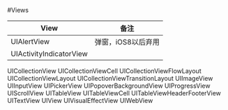 #Views

View | 备注
---|---
UIAlertView | 弹窗，iOS8以后弃用
UIActivityIndicatorView | 



UICollectionView
UICollectionViewCell
UICollectionViewFlowLayout
UICollectionViewLayout
UICollectionViewTransitionLayout
UIImageView
UIInputView
UIPickerView
UIPopoverBackgroundView
UIProgressView
UIScrollView
UITableView
UITableViewCell
UITableViewHeaderFooterView
UITextView
UIView
UIVisualEffectView
UIWebView
